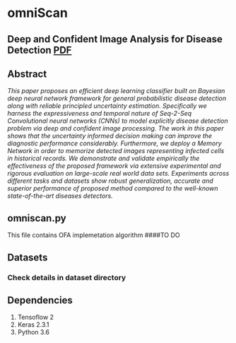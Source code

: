 # omniScan
## Deep and Confident Image Analysis for Disease Detection [PDF](https://doi.org/10.1145/3442705.3442720 "Downdoald the paper from here")

## Abstract
_This paper proposes an efficient deep learning classifier built on Bayesian deep neural network framework for general probabilistic disease detection along with reliable principled uncertainty estimation. Specifically we harness the expressiveness and temporal nature of Seq-2-Seq Convolutional neural networks (CNNs) to model explicitly disease detection problem via deep and confident image processing. The work in this paper shows that the uncertainty informed decision making can improve the diagnostic performance considerably. Furthermore, we deploy a Memory Network in order to memorize detected images representing infected cells in historical records. We demonstrate and validate empirically the effectiveness of the proposed framework via extensive experimental and rigorous evaluation on large-scale real world data sets. Experiments across different tasks and datasets show robust generalization, accurate and superior performance of proposed method compared to the well-known state-of-the-art diseases detectors._

## omniscan.py 
This file contains OFA implemetation algorithm 
####TO DO

## Datasets
### Check details in dataset directory
## Dependencies
1. Tensoflow 2
2. Keras 2.3.1
3. Python 3.6

